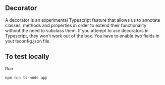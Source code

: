 ## Decorator

A decorator is an experimental Typescript feature that allows us to annotate classes, methods and properties in order to extend their functionality without the need to subclass them.
If you attempt to use decorators in Typescript, they won't work out of the box. You have to enable two fields in yout tsconfig.json file.

## To test locally

Run

```
npm run ts-node app
```
